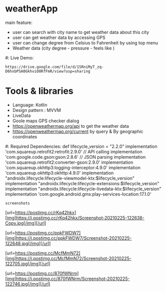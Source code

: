 # weatherApp


main feature:
- user can search with city name to get weather data about this city 
- user can get weather data by accessing GPS 
- user can change degree from Celsius to Fahrenheit by using top menu
- Weather data (city degree - pressure - feels like )

#: Live Demo:

    https://drive.google.com/file/d/1SRniMyT_zq-D6hxbPSA0GkhviO0RfFmR/view?usp=sharing
    
    

# Tools & libraries 

- Language: Kotlin
- Design pattern : MVVM 
- LiveData
- Goole maps GPS checker dialog 
- https://openweathermap.org/api to get the weather data
- https://openweathermap.org/current   by query & By geographic coordinates



#: Required Dependencies:
    def lifecycle_version = "2.2.0"
    implementation 'com.squareup.retrofit2:retrofit:2.9.0' // API calling
    implementation 'com.google.code.gson:gson:2.8.6'  // JSON parsing
    implementation 'com.squareup.retrofit2:converter-gson:2.9.0'
    implementation 'com.squareup.okhttp3:logging-interceptor:4.9.0'
    implementation 'com.squareup.okhttp3:okhttp:4.9.0'
    implementation "androidx.lifecycle:lifecycle-viewmodel-ktx:$lifecycle_version"
    implementation "androidx.lifecycle:lifecycle-extensions:$lifecycle_version"
    implementation "androidx.lifecycle:lifecycle-livedata-ktx:$lifecycle_version"
    implementation 'com.google.android.gms:play-services-location:17.1.0'
    
    

    screenshots
[url=https://postimg.cc/rKq42hkx][img]https://i.postimg.cc/rKq42hkx/Screenshot-20210225-122638-Copy.jpg[/img][/url]

[url=https://postimg.cc/ppkFWDW7][img]https://i.postimg.cc/ppkFWDW7/Screenshot-20210225-122648.jpg[/img][/url]

[url=https://postimg.cc/McfMmN72][img]https://i.postimg.cc/McfMmN72/Screenshot-20210225-122705.jpg[/img][/url]

[url=https://postimg.cc/870fWNrm][img]https://i.postimg.cc/870fWNrm/Screenshot-20210225-122746.jpg[/img][/url]




